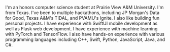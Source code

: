 I'm an honors computer science student at Prairie View A&M University.
I'm from Texas.
I've been to multiple hackathons, including JP Morgan's Data for Good, Texas A&M's TIDAL, and PVAMU's Ignite.
I also like building fun personal projects.
I have experience with SwiftUI mobile development as well as Flask web development.
I have experience with machine learning with PyTorch and TensorFlow.
I also have hands-on experience with various programming languages including C++, Swift, Python, JavaScript, Java, and C#.
